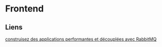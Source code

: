 # Frontend


## Liens
[construisez des applications performantes et découplées avec RabbitMQ](https://t.co/tGObom43eP?amp=1)
